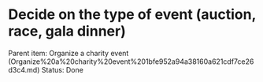 # Decide on the type of event (auction, race, gala dinner)

Parent item: Organize a charity event (Organize%20a%20charity%20event%201bfe952a94a38160a621cdf7ce26d3c4.md)
Status: Done